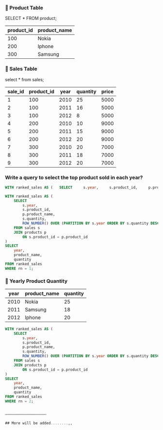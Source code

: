 ### 🔹 Product Table
SELECT * FROM product;

| product_id | product_name |
|------------|--------------|
| 100        | Nokia        |
| 200        | Iphone       |
| 300        | Samsung      |



### 🔹 Sales Table
select * from sales;

| sale_id | product_id | year | quantity | price |
|---------|------------|------|----------|-------|
| 1       | 100        | 2010 | 25       | 5000  |
| 2       | 100        | 2011 | 16       | 5000  |
| 3       | 100        | 2012 | 8        | 5000  |
| 4       | 200        | 2010 | 10       | 9000  |
| 5       | 200        | 2011 | 15       | 9000  |
| 6       | 200        | 2012 | 20       | 9000  |
| 7       | 300        | 2010 | 20       | 7000  |
| 8       | 300        | 2011 | 18       | 7000  |
| 9       | 300        | 2012 | 20       | 7000  |


### Write a query to select the top product sold in each year?

```sql
WITH ranked_sales AS (   SELECT     s.year,     s.product_id,     p.product_name,     s.quantity,     ROW_NUMBER() OVER (PARTITION BY s.year ORDER BY s.quantity DESC) AS rn   FROM sales s   JOIN products p ON s.product_id = p.product_id ) SELECT year, product_name, quantity FROM ranked_sales WHERE rn = 1;
```

```sql
WITH ranked_sales AS (
    SELECT
        s.year,
        s.product_id,
        p.product_name,
        s.quantity,
        ROW_NUMBER() OVER (PARTITION BY s.year ORDER BY s.quantity DESC) AS rn
    FROM sales s
    JOIN products p
        ON s.product_id = p.product_id
)
SELECT
    year,
    product_name,
    quantity
FROM ranked_sales
WHERE rn = 1;
```
### 🔹 Yearly Product Quantity

| year | product_name | quantity |
|------|--------------|----------|
| 2010 | Nokia        | 25       |
| 2011 | Samsung      | 18       |
| 2012 | Iphone       | 20       |

```sql
WITH ranked_sales AS (
    SELECT
        s.year,
        s.product_id,
        p.product_name,
        s.quantity,
        ROW_NUMBER() OVER (PARTITION BY s.year ORDER BY s.quantity DESC) AS rn
    FROM sales s
    JOIN products p
        ON s.product_id = p.product_id
)
SELECT
    year,
    product_name,
    quantity
FROM ranked_sales
WHERE rn = 2;


———————————————————

## More will be added........,,